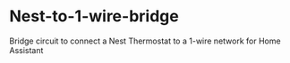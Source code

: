 # Nest-to-1-wire-bridge
Bridge circuit to connect a Nest Thermostat to a 1-wire network for Home Assistant
